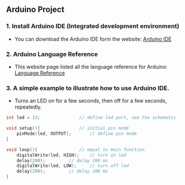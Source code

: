 ## Arduino Project
### 1. Install Arduino IDE (Integrated development environment)
  - You can download the Arduino IDE form the website: [Arduino IDE](https://www.arduino.cc/en/software/)
### 2. Arduino Language Reference
  - This website page listed all the language reference for Arduino: [Language Reference](https://www.arduino.cc/reference/en/)
### 3. A simple example to illustrate how to use Arduino IDE.
  - Turns an LED on for a few seconds, then off for a few seconds, repeatedly.
``` c
int led = 13;				// define led port, see the schematic

void setup(){				// initial pin mode
	pinMode(led, OUTPUT);		// define pin mode
}

void loop(){				// equal to main function 
	digitalWrite(led, HIGH);	// turn on led
	delay(200);			// delay 200 ms
	digitalWrite(led, LOW);		// turn off led
	delay(200);			// delay 200 ms
}	

```

